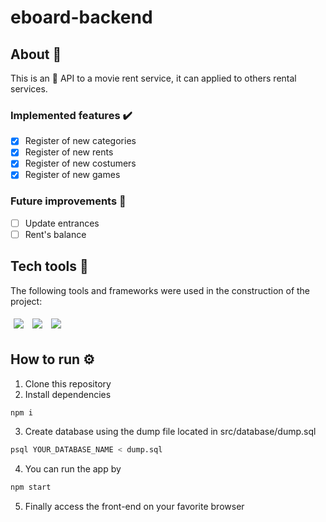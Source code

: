 # eboard-backend
## About 🔎
This is an :movie_camera: API to a movie rent service, it can applied to others rental services.
### Implemented features :heavy_check_mark:
- [x] Register of new categories
- [x] Register of new rents
- [x] Register of new costumers
- [x] Register of new games
### Future improvements 🔮
- [ ] Update entrances
- [ ] Rent's balance
## Tech tools 🔧
The following tools and frameworks were used in the construction of the project:<br>
<p>
  <img style='margin: 5px;' src='https://img.shields.io/badge/Node.js-339933?style=for-the-badge&logo=nodedotjs&logoColor=white'>
  <img style='margin: 5px;' src='https://img.shields.io/badge/Express.js-000000?style=for-the-badge&logo=express&logoColor=white'>
  <img style='margin: 5px;' src="https://img.shields.io/badge/PostgreSQL-316192?style=for-the-badge&logo=postgresql&logoColor=white"/>
</p>

## How to run ⚙️

1. Clone this repository
2. Install dependencies
```bash
npm i
```
3. Create database using the dump file located in src/database/dump.sql
```bash
psql YOUR_DATABASE_NAME < dump.sql
```
4. You can run the app by
```bash
npm start
```
5. Finally access the front-end on your favorite browser 
